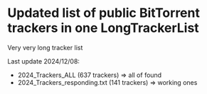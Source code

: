 # Updated list of public BitTorrent trackers in one LongTrackerList
Very very long tracker list

Last update 2024/12/08:

* 2024_Trackers_ALL (637 trackers) => all of found
* 2024_Trackers_responding.txt (141 trackers) => working ones

